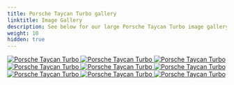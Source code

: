 ```yaml
---
title: Porsche Taycan Turbo gallery
linktitle: Image Gallery
description: See below for our large Porsche Taycan Turbo image gallery. Click pictures for high-resolution versions.
weight: 10
hidden: true
---
```

<!-- markdownlint-disable MD033 -->
<object type="image/svg+xml" data="../modelnavigation.svg"></object>
<div class="pswp-gallery pswp-gallery--single-column" id="my-gallery">
<a href="https://media.evkx.net/multimedia/models/porsche/taycan/taycan_turbo/exterior_1.jpg"
data-pswp-src="https://media.evkx.net/multimedia/models/porsche/taycan/taycan_turbo/exterior_1.jpg"
data-pswp-width="3000"
data-pswp-height="2000" 
target="_blank">
<img src="https://media.evkx.net/multimedia/models/porsche/taycan/taycan_turbo/exterior_1_st.jpg" alt="Porsche Taycan Turbo" />
</a>
<a href="https://media.evkx.net/multimedia/models/porsche/taycan/taycan_turbo/exterior_2.jpg"
data-pswp-src="https://media.evkx.net/multimedia/models/porsche/taycan/taycan_turbo/exterior_2.jpg"
data-pswp-width="3000"
data-pswp-height="2000" 
target="_blank">
<img src="https://media.evkx.net/multimedia/models/porsche/taycan/taycan_turbo/exterior_2_st.jpg" alt="Porsche Taycan Turbo" />
</a>
<a href="https://media.evkx.net/multimedia/models/porsche/taycan/taycan_turbo/exterior_3.jpg"
data-pswp-src="https://media.evkx.net/multimedia/models/porsche/taycan/taycan_turbo/exterior_3.jpg"
data-pswp-width="3000"
data-pswp-height="2000" 
target="_blank">
<img src="https://media.evkx.net/multimedia/models/porsche/taycan/taycan_turbo/exterior_3_st.jpg" alt="Porsche Taycan Turbo" />
</a>
<a href="https://media.evkx.net/multimedia/models/porsche/taycan/taycan_turbo/exterior_4.jpg"
data-pswp-src="https://media.evkx.net/multimedia/models/porsche/taycan/taycan_turbo/exterior_4.jpg"
data-pswp-width="3000"
data-pswp-height="2473" 
target="_blank">
<img src="https://media.evkx.net/multimedia/models/porsche/taycan/taycan_turbo/exterior_4_st.jpg" alt="Porsche Taycan Turbo" />
</a>
<a href="https://media.evkx.net/multimedia/models/porsche/taycan/taycan_turbo/lights_1.jpg"
data-pswp-src="https://media.evkx.net/multimedia/models/porsche/taycan/taycan_turbo/lights_1.jpg"
data-pswp-width="3000"
data-pswp-height="1687" 
target="_blank">
<img src="https://media.evkx.net/multimedia/models/porsche/taycan/taycan_turbo/lights_1_st.jpg" alt="Porsche Taycan Turbo" />
</a>
<a href="https://media.evkx.net/multimedia/models/porsche/taycan/taycan_turbo/main_1.jpg"
data-pswp-src="https://media.evkx.net/multimedia/models/porsche/taycan/taycan_turbo/main_1.jpg"
data-pswp-width="3000"
data-pswp-height="2000" 
target="_blank">
<img src="https://media.evkx.net/multimedia/models/porsche/taycan/taycan_turbo/main_1_st.jpg" alt="Porsche Taycan Turbo" />
</a>
<a href="https://media.evkx.net/multimedia/models/porsche/taycan/taycan_turbo/screens_1.jpg"
data-pswp-src="https://media.evkx.net/multimedia/models/porsche/taycan/taycan_turbo/screens_1.jpg"
data-pswp-width="3000"
data-pswp-height="2000" 
target="_blank">
<img src="https://media.evkx.net/multimedia/models/porsche/taycan/taycan_turbo/screens_1_st.jpg" alt="Porsche Taycan Turbo" />
</a>
<a href="https://media.evkx.net/multimedia/models/porsche/taycan/taycan_turbo/screens_2.jpg"
data-pswp-src="https://media.evkx.net/multimedia/models/porsche/taycan/taycan_turbo/screens_2.jpg"
data-pswp-width="3000"
data-pswp-height="2250" 
target="_blank">
<img src="https://media.evkx.net/multimedia/models/porsche/taycan/taycan_turbo/screens_2_st.jpg" alt="Porsche Taycan Turbo" />
</a>
<a href="https://media.evkx.net/multimedia/models/porsche/taycan/taycan_turbo/trunk_1.jpg"
data-pswp-src="https://media.evkx.net/multimedia/models/porsche/taycan/taycan_turbo/trunk_1.jpg"
data-pswp-width="3000"
data-pswp-height="2250" 
target="_blank">
<img src="https://media.evkx.net/multimedia/models/porsche/taycan/taycan_turbo/trunk_1_st.jpg" alt="Porsche Taycan Turbo" />
</a>
</div>
<script type="module">
  import PhotoSwipeLightbox from '/js/photoswipe-lightbox.esm.js';
    const lightbox = new PhotoSwipeLightbox({
       gallery: '#my-gallery',
        children: 'a',
        pswpModule: () => import('/js/photoswipe.esm.js')
    });
lightbox.init();
</script>
